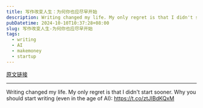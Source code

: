 ```yaml
---
title: 写作改变人生：为何你也应尽早开始
description: Writing changed my life. My only regret is that I didn't start sooner. Why you should start writing (even in the age of AI) 
pubDatetime: 2024-10-10T10:37:28+08:00
slug: 写作改变人生-为何你也应尽早开始
tags: 
  - writing
  - AI
  - makemoney
  - startup
---
```


[原文链接](https://x.com/thedankoe/status/1843645098040668217?s=12&t=D3VZWD30-f7ylSHW3OdYgQ)

---

Writing changed my life. My only regret is that I didn't start sooner. Why you should start writing (even in the age of AI): https://t.co/ztJIBdKQxM

